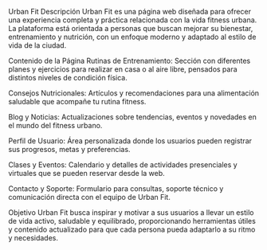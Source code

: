 Urban Fit
Descripción
Urban Fit es una página web diseñada para ofrecer una experiencia completa y práctica relacionada con la vida fitness urbana. La plataforma está orientada a personas que buscan mejorar su bienestar, entrenamiento y nutrición, con un enfoque moderno y adaptado al estilo de vida de la ciudad.

Contenido de la Página
Rutinas de Entrenamiento: Sección con diferentes planes y ejercicios para realizar en casa o al aire libre, pensados para distintos niveles de condición física.

Consejos Nutricionales: Artículos y recomendaciones para una alimentación saludable que acompañe tu rutina fitness.

Blog y Noticias: Actualizaciones sobre tendencias, eventos y novedades en el mundo del fitness urbano.

Perfil de Usuario: Área personalizada donde los usuarios pueden registrar sus progresos, metas y preferencias.

Clases y Eventos: Calendario y detalles de actividades presenciales y virtuales que se pueden reservar desde la web.

Contacto y Soporte: Formulario para consultas, soporte técnico y comunicación directa con el equipo de Urban Fit.

Objetivo
Urban Fit busca inspirar y motivar a sus usuarios a llevar un estilo de vida activo, saludable y equilibrado, proporcionando herramientas útiles y contenido actualizado para que cada persona pueda adaptarlo a su ritmo y necesidades.

